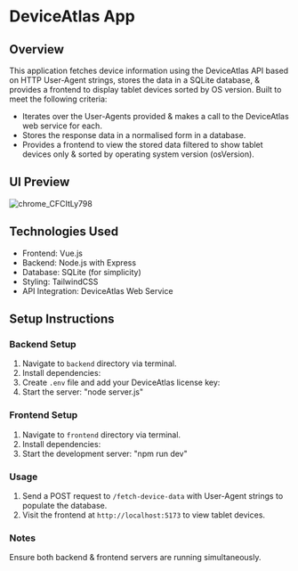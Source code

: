 # DeviceAtlas App

## Overview

This application fetches device information using the DeviceAtlas API based on HTTP User-Agent strings, stores the data in a SQLite database, & provides a frontend to display tablet devices sorted by OS version.
Built to meet the following criteria:
- Iterates over the User-Agents provided & makes a call to the DeviceAtlas web service for each.
- Stores the response data in a normalised form in a database.
- Provides a frontend to view the stored data filtered to show tablet devices only & sorted by operating system version (osVersion).

## UI Preview
![chrome_CFCItLy798](https://github.com/user-attachments/assets/0498f580-fe62-40cf-b627-8c8ce1c93f5e)

## Technologies Used

- Frontend: Vue.js
- Backend: Node.js with Express
- Database: SQLite (for simplicity)
- Styling: TailwindCSS
- API Integration: DeviceAtlas Web Service

## Setup Instructions

### Backend Setup

1. Navigate to `backend` directory via terminal.
2. Install dependencies:
3. Create `.env` file and add your DeviceAtlas license key:
4. Start the server: "node server.js"

### Frontend Setup

1. Navigate to `frontend` directory via terminal.
2. Install dependencies:
3. Start the development server: "npm run dev"

### Usage

1. Send a POST request to `/fetch-device-data` with User-Agent strings to populate the database.
2. Visit the frontend at `http://localhost:5173` to view tablet devices.

### Notes

Ensure both backend & frontend servers are running simultaneously.

